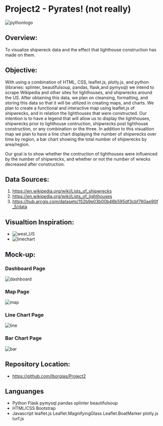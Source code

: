 # Project2 - Pyrates! (not really)
![pythonlogo](images/pyrate.png)

## Overview:
To visualize shipwreck data and the effect that lighthouse construction has made on them.

## Objective:
With using a combination of HTML, CSS, leaflet.js, plotly.js, and python (libraries: splinter, beautifulsoup, pandas, flask,and pymysql) we intend to scrape Wikipedia and other sites for lighthouses, and shipwrecks around the US. After obtaining this data, we plan on cleansing, formatting, and storing this data so that it will be utilized in creating maps, and charts.  We plan to create a functional and interactive map using leaflet.js of shipwrecks, and in relation the lighthouses that were constructed.  Our intention is to have a legend that will allow us to display the lighthouses, shipwrecks prior to lighthouse contruction, shipwrecks post lighthouse construction, or any combination or the three.  In addition to this visualtion map we plan to have a line chart displaying the number of shipwrecks over time by region, a bar chart showing the total number of shipwrecks by area/region.

Our goal is to show whether the contruction of lighthouses were influenced by the number of shipwrecks, and whether or not the number of wrecks decreased after construction.

## Data Sources:
1. https://en.wikipedia.org/wiki/Lists_of_shipwrecks
2. https://en.wikipedia.org/wiki/Lists_of_lighthouses
3. https://hub.arcgis.com/datasets/152b9e03b00b46b595df3cbf760ae90f_5/data

## Visualtion Inspiration:
* ![west_US](images/west_us.png)
* ![linechart](images/line.png)

## Mock-up:
### Dashboard Page
![dashboard](images/mock_dash.png)

### Map Page
![map](images/mock_map.png)

### Line Chart Page
![line](images/mock_line.png)

### Bar Chart Page
![bar](images/mock_bar.png)

## Repository Location:
* https://github.com/lborgias/Project2

## Languanges
* Python
   Flask
   pymysql
   pandas
   splinter
   beautifulsoup
* HTML/CSS
   Bootstrap
* Javascript
   leaflet.js
     Leaflet.MagnifyingGlass
     Leaflet.BoatMarker
   plotly.js
   turf.js

